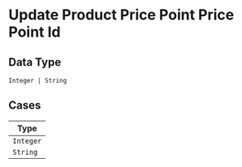 
# Update Product Price Point Price Point Id

## Data Type

`Integer | String`

## Cases

| Type |
|  --- |
| `Integer` |
| `String` |

